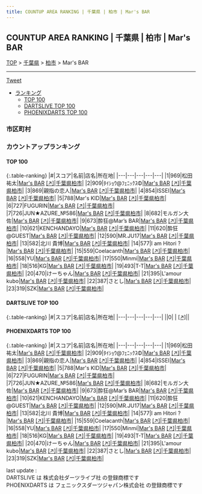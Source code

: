```yaml
---
title: COUNTUP AREA RANKING | 千葉県 | 柏市 | Mar's BAR
---
```

## COUNTUP AREA RANKING | 千葉県 | 柏市 | Mar's BAR

[TOP](/darts/rank/) > [千葉県](/darts/rank/千葉県/) > [柏市](/darts/rank/千葉県/柏市/) > Mar's BAR

___

<a href="https://twitter.com/share?ref_src=twsrc%5Etfw" data-text="COUNTUP AREA RANKING | 千葉県柏市Mar's BAR" class="twitter-share-button" data-hashtags="DARTSLIVE,PHOENIXDARTS,darts,ダーツ" data-show-count="false">Tweet</a>

* [ランキング](#カウントアップランキング)
    * [TOP 100](#top-100)
    * [DARTSLIVE TOP 100](#dartslive-top-100)
    * [PHOENIXDARTS TOP 100](#phoenixdarts-top-100)

### 市区町村

<ul>

</ul>

### カウントアップランキング

#### TOP 100



{:.table-ranking}
|#|スコア|名前|店名|所在地|
|---|---|---|---|---|
|1|969|<span class="rank-name-pd">松田祐太</span>|<a href="/darts/rank/shops/9921.html">Mar's BAR</a> <a href="https://vs.phoenixdarts.com/jp/shop/shopDetailInfo/s_9921?s_seq=9921">[↗]</a>|<a href="/darts/rank/千葉県/柏市">千葉県柏市</a>|
|2|909|<span class="rank-name-pd">ﾀｲｼｮｳ@ﾌｪﾆｯｸｽΦ</span>|<a href="/darts/rank/shops/9921.html">Mar's BAR</a> <a href="https://vs.phoenixdarts.com/jp/shop/shopDetailInfo/s_9921?s_seq=9921">[↗]</a>|<a href="/darts/rank/千葉県/柏市">千葉県柏市</a>|
|3|869|<span class="rank-name-pd">親指の恋人</span>|<a href="/darts/rank/shops/9921.html">Mar's BAR</a> <a href="https://vs.phoenixdarts.com/jp/shop/shopDetailInfo/s_9921?s_seq=9921">[↗]</a>|<a href="/darts/rank/千葉県/柏市">千葉県柏市</a>|
|4|854|<span class="rank-name-pd">ISSEI</span>|<a href="/darts/rank/shops/9921.html">Mar's BAR</a> <a href="https://vs.phoenixdarts.com/jp/shop/shopDetailInfo/s_9921?s_seq=9921">[↗]</a>|<a href="/darts/rank/千葉県/柏市">千葉県柏市</a>|
|5|788|<span class="rank-name-pd">Mar&#x27;s KID</span>|<a href="/darts/rank/shops/9921.html">Mar's BAR</a> <a href="https://vs.phoenixdarts.com/jp/shop/shopDetailInfo/s_9921?s_seq=9921">[↗]</a>|<a href="/darts/rank/千葉県/柏市">千葉県柏市</a>|
|6|727|<span class="rank-name-pd">FUGURIN</span>|<a href="/darts/rank/shops/9921.html">Mar's BAR</a> <a href="https://vs.phoenixdarts.com/jp/shop/shopDetailInfo/s_9921?s_seq=9921">[↗]</a>|<a href="/darts/rank/千葉県/柏市">千葉県柏市</a>|
|7|726|<span class="rank-name-pd">JUN★AZURE_№586</span>|<a href="/darts/rank/shops/9921.html">Mar's BAR</a> <a href="https://vs.phoenixdarts.com/jp/shop/shopDetailInfo/s_9921?s_seq=9921">[↗]</a>|<a href="/darts/rank/千葉県/柏市">千葉県柏市</a>|
|8|682|<span class="rank-name-pd">モルガン大佐</span>|<a href="/darts/rank/shops/9921.html">Mar's BAR</a> <a href="https://vs.phoenixdarts.com/jp/shop/shopDetailInfo/s_9921?s_seq=9921">[↗]</a>|<a href="/darts/rank/千葉県/柏市">千葉県柏市</a>|
|9|673|<span class="rank-name-pd">酔狂@Mar’s BAR</span>|<a href="/darts/rank/shops/9921.html">Mar's BAR</a> <a href="https://vs.phoenixdarts.com/jp/shop/shopDetailInfo/s_9921?s_seq=9921">[↗]</a>|<a href="/darts/rank/千葉県/柏市">千葉県柏市</a>|
|10|621|<span class="rank-name-pd">KENCHANDAYO</span>|<a href="/darts/rank/shops/9921.html">Mar's BAR</a> <a href="https://vs.phoenixdarts.com/jp/shop/shopDetailInfo/s_9921?s_seq=9921">[↗]</a>|<a href="/darts/rank/千葉県/柏市">千葉県柏市</a>|
|11|620|<span class="rank-name-pd">酔狂@GUEST</span>|<a href="/darts/rank/shops/9921.html">Mar's BAR</a> <a href="https://vs.phoenixdarts.com/jp/shop/shopDetailInfo/s_9921?s_seq=9921">[↗]</a>|<a href="/darts/rank/千葉県/柏市">千葉県柏市</a>|
|12|590|<span class="rank-name-pd">MR.JU17</span>|<a href="/darts/rank/shops/9921.html">Mar's BAR</a> <a href="https://vs.phoenixdarts.com/jp/shop/shopDetailInfo/s_9921?s_seq=9921">[↗]</a>|<a href="/darts/rank/千葉県/柏市">千葉県柏市</a>|
|13|582|<span class="rank-name-pd">北川 貴博</span>|<a href="/darts/rank/shops/9921.html">Mar's BAR</a> <a href="https://vs.phoenixdarts.com/jp/shop/shopDetailInfo/s_9921?s_seq=9921">[↗]</a>|<a href="/darts/rank/千葉県/柏市">千葉県柏市</a>|
|14|577|<span class="rank-name-pd">I am Hitori ?</span>|<a href="/darts/rank/shops/9921.html">Mar's BAR</a> <a href="https://vs.phoenixdarts.com/jp/shop/shopDetailInfo/s_9921?s_seq=9921">[↗]</a>|<a href="/darts/rank/千葉県/柏市">千葉県柏市</a>|
|15|559|<span class="rank-name-pd">Coelacanth</span>|<a href="/darts/rank/shops/9921.html">Mar's BAR</a> <a href="https://vs.phoenixdarts.com/jp/shop/shopDetailInfo/s_9921?s_seq=9921">[↗]</a>|<a href="/darts/rank/千葉県/柏市">千葉県柏市</a>|
|16|558|<span class="rank-name-pd">YU</span>|<a href="/darts/rank/shops/9921.html">Mar's BAR</a> <a href="https://vs.phoenixdarts.com/jp/shop/shopDetailInfo/s_9921?s_seq=9921">[↗]</a>|<a href="/darts/rank/千葉県/柏市">千葉県柏市</a>|
|17|550|<span class="rank-name-pd">Minmi</span>|<a href="/darts/rank/shops/9921.html">Mar's BAR</a> <a href="https://vs.phoenixdarts.com/jp/shop/shopDetailInfo/s_9921?s_seq=9921">[↗]</a>|<a href="/darts/rank/千葉県/柏市">千葉県柏市</a>|
|18|516|<span class="rank-name-pd">KG</span>|<a href="/darts/rank/shops/9921.html">Mar's BAR</a> <a href="https://vs.phoenixdarts.com/jp/shop/shopDetailInfo/s_9921?s_seq=9921">[↗]</a>|<a href="/darts/rank/千葉県/柏市">千葉県柏市</a>|
|19|493|<span class="rank-name-pd">T-T</span>|<a href="/darts/rank/shops/9921.html">Mar's BAR</a> <a href="https://vs.phoenixdarts.com/jp/shop/shopDetailInfo/s_9921?s_seq=9921">[↗]</a>|<a href="/darts/rank/千葉県/柏市">千葉県柏市</a>|
|20|470|<span class="rank-name-pd">けーちゃん</span>|<a href="/darts/rank/shops/9921.html">Mar's BAR</a> <a href="https://vs.phoenixdarts.com/jp/shop/shopDetailInfo/s_9921?s_seq=9921">[↗]</a>|<a href="/darts/rank/千葉県/柏市">千葉県柏市</a>|
|21|395|<span class="rank-name-pd">L&#x27;amour kubo</span>|<a href="/darts/rank/shops/9921.html">Mar's BAR</a> <a href="https://vs.phoenixdarts.com/jp/shop/shopDetailInfo/s_9921?s_seq=9921">[↗]</a>|<a href="/darts/rank/千葉県/柏市">千葉県柏市</a>|
|22|387|<span class="rank-name-pd">さとし</span>|<a href="/darts/rank/shops/9921.html">Mar's BAR</a> <a href="https://vs.phoenixdarts.com/jp/shop/shopDetailInfo/s_9921?s_seq=9921">[↗]</a>|<a href="/darts/rank/千葉県/柏市">千葉県柏市</a>|
|23|319|<span class="rank-name-pd">SZK</span>|<a href="/darts/rank/shops/9921.html">Mar's BAR</a> <a href="https://vs.phoenixdarts.com/jp/shop/shopDetailInfo/s_9921?s_seq=9921">[↗]</a>|<a href="/darts/rank/千葉県/柏市">千葉県柏市</a>|


#### DARTSLIVE TOP 100



{:.table-ranking}
|#|スコア|名前|店名|所在地|
|---|---|---|---|---|
||0|<span class="rank-name-dl"> </span>|<a href="/darts/rank/shops/.html"></a> <a href="">[↗]</a>|<a href="/darts/rank//"></a>|


#### PHOENIXDARTS TOP 100



{:.table-ranking}
|#|スコア|名前|店名|所在地|
|---|---|---|---|---|
|1|969|<span class="rank-name-pd">松田祐太</span>|<a href="/darts/rank/shops/9921.html">Mar's BAR</a> <a href="https://vs.phoenixdarts.com/jp/shop/shopDetailInfo/s_9921?s_seq=9921">[↗]</a>|<a href="/darts/rank/千葉県/柏市">千葉県柏市</a>|
|2|909|<span class="rank-name-pd">ﾀｲｼｮｳ@ﾌｪﾆｯｸｽΦ</span>|<a href="/darts/rank/shops/9921.html">Mar's BAR</a> <a href="https://vs.phoenixdarts.com/jp/shop/shopDetailInfo/s_9921?s_seq=9921">[↗]</a>|<a href="/darts/rank/千葉県/柏市">千葉県柏市</a>|
|3|869|<span class="rank-name-pd">親指の恋人</span>|<a href="/darts/rank/shops/9921.html">Mar's BAR</a> <a href="https://vs.phoenixdarts.com/jp/shop/shopDetailInfo/s_9921?s_seq=9921">[↗]</a>|<a href="/darts/rank/千葉県/柏市">千葉県柏市</a>|
|4|854|<span class="rank-name-pd">ISSEI</span>|<a href="/darts/rank/shops/9921.html">Mar's BAR</a> <a href="https://vs.phoenixdarts.com/jp/shop/shopDetailInfo/s_9921?s_seq=9921">[↗]</a>|<a href="/darts/rank/千葉県/柏市">千葉県柏市</a>|
|5|788|<span class="rank-name-pd">Mar&#x27;s KID</span>|<a href="/darts/rank/shops/9921.html">Mar's BAR</a> <a href="https://vs.phoenixdarts.com/jp/shop/shopDetailInfo/s_9921?s_seq=9921">[↗]</a>|<a href="/darts/rank/千葉県/柏市">千葉県柏市</a>|
|6|727|<span class="rank-name-pd">FUGURIN</span>|<a href="/darts/rank/shops/9921.html">Mar's BAR</a> <a href="https://vs.phoenixdarts.com/jp/shop/shopDetailInfo/s_9921?s_seq=9921">[↗]</a>|<a href="/darts/rank/千葉県/柏市">千葉県柏市</a>|
|7|726|<span class="rank-name-pd">JUN★AZURE_№586</span>|<a href="/darts/rank/shops/9921.html">Mar's BAR</a> <a href="https://vs.phoenixdarts.com/jp/shop/shopDetailInfo/s_9921?s_seq=9921">[↗]</a>|<a href="/darts/rank/千葉県/柏市">千葉県柏市</a>|
|8|682|<span class="rank-name-pd">モルガン大佐</span>|<a href="/darts/rank/shops/9921.html">Mar's BAR</a> <a href="https://vs.phoenixdarts.com/jp/shop/shopDetailInfo/s_9921?s_seq=9921">[↗]</a>|<a href="/darts/rank/千葉県/柏市">千葉県柏市</a>|
|9|673|<span class="rank-name-pd">酔狂@Mar’s BAR</span>|<a href="/darts/rank/shops/9921.html">Mar's BAR</a> <a href="https://vs.phoenixdarts.com/jp/shop/shopDetailInfo/s_9921?s_seq=9921">[↗]</a>|<a href="/darts/rank/千葉県/柏市">千葉県柏市</a>|
|10|621|<span class="rank-name-pd">KENCHANDAYO</span>|<a href="/darts/rank/shops/9921.html">Mar's BAR</a> <a href="https://vs.phoenixdarts.com/jp/shop/shopDetailInfo/s_9921?s_seq=9921">[↗]</a>|<a href="/darts/rank/千葉県/柏市">千葉県柏市</a>|
|11|620|<span class="rank-name-pd">酔狂@GUEST</span>|<a href="/darts/rank/shops/9921.html">Mar's BAR</a> <a href="https://vs.phoenixdarts.com/jp/shop/shopDetailInfo/s_9921?s_seq=9921">[↗]</a>|<a href="/darts/rank/千葉県/柏市">千葉県柏市</a>|
|12|590|<span class="rank-name-pd">MR.JU17</span>|<a href="/darts/rank/shops/9921.html">Mar's BAR</a> <a href="https://vs.phoenixdarts.com/jp/shop/shopDetailInfo/s_9921?s_seq=9921">[↗]</a>|<a href="/darts/rank/千葉県/柏市">千葉県柏市</a>|
|13|582|<span class="rank-name-pd">北川 貴博</span>|<a href="/darts/rank/shops/9921.html">Mar's BAR</a> <a href="https://vs.phoenixdarts.com/jp/shop/shopDetailInfo/s_9921?s_seq=9921">[↗]</a>|<a href="/darts/rank/千葉県/柏市">千葉県柏市</a>|
|14|577|<span class="rank-name-pd">I am Hitori ?</span>|<a href="/darts/rank/shops/9921.html">Mar's BAR</a> <a href="https://vs.phoenixdarts.com/jp/shop/shopDetailInfo/s_9921?s_seq=9921">[↗]</a>|<a href="/darts/rank/千葉県/柏市">千葉県柏市</a>|
|15|559|<span class="rank-name-pd">Coelacanth</span>|<a href="/darts/rank/shops/9921.html">Mar's BAR</a> <a href="https://vs.phoenixdarts.com/jp/shop/shopDetailInfo/s_9921?s_seq=9921">[↗]</a>|<a href="/darts/rank/千葉県/柏市">千葉県柏市</a>|
|16|558|<span class="rank-name-pd">YU</span>|<a href="/darts/rank/shops/9921.html">Mar's BAR</a> <a href="https://vs.phoenixdarts.com/jp/shop/shopDetailInfo/s_9921?s_seq=9921">[↗]</a>|<a href="/darts/rank/千葉県/柏市">千葉県柏市</a>|
|17|550|<span class="rank-name-pd">Minmi</span>|<a href="/darts/rank/shops/9921.html">Mar's BAR</a> <a href="https://vs.phoenixdarts.com/jp/shop/shopDetailInfo/s_9921?s_seq=9921">[↗]</a>|<a href="/darts/rank/千葉県/柏市">千葉県柏市</a>|
|18|516|<span class="rank-name-pd">KG</span>|<a href="/darts/rank/shops/9921.html">Mar's BAR</a> <a href="https://vs.phoenixdarts.com/jp/shop/shopDetailInfo/s_9921?s_seq=9921">[↗]</a>|<a href="/darts/rank/千葉県/柏市">千葉県柏市</a>|
|19|493|<span class="rank-name-pd">T-T</span>|<a href="/darts/rank/shops/9921.html">Mar's BAR</a> <a href="https://vs.phoenixdarts.com/jp/shop/shopDetailInfo/s_9921?s_seq=9921">[↗]</a>|<a href="/darts/rank/千葉県/柏市">千葉県柏市</a>|
|20|470|<span class="rank-name-pd">けーちゃん</span>|<a href="/darts/rank/shops/9921.html">Mar's BAR</a> <a href="https://vs.phoenixdarts.com/jp/shop/shopDetailInfo/s_9921?s_seq=9921">[↗]</a>|<a href="/darts/rank/千葉県/柏市">千葉県柏市</a>|
|21|395|<span class="rank-name-pd">L&#x27;amour kubo</span>|<a href="/darts/rank/shops/9921.html">Mar's BAR</a> <a href="https://vs.phoenixdarts.com/jp/shop/shopDetailInfo/s_9921?s_seq=9921">[↗]</a>|<a href="/darts/rank/千葉県/柏市">千葉県柏市</a>|
|22|387|<span class="rank-name-pd">さとし</span>|<a href="/darts/rank/shops/9921.html">Mar's BAR</a> <a href="https://vs.phoenixdarts.com/jp/shop/shopDetailInfo/s_9921?s_seq=9921">[↗]</a>|<a href="/darts/rank/千葉県/柏市">千葉県柏市</a>|
|23|319|<span class="rank-name-pd">SZK</span>|<a href="/darts/rank/shops/9921.html">Mar's BAR</a> <a href="https://vs.phoenixdarts.com/jp/shop/shopDetailInfo/s_9921?s_seq=9921">[↗]</a>|<a href="/darts/rank/千葉県/柏市">千葉県柏市</a>|


<div class="footer border-top border-gray-light mt-5 pt-3 text-right text-gray">
    last update : <span style="font-weight: italic" id="foot_last_modified"></span><br />
    DARTSLIVE は 株式会社ダーツライブ社 の登録商標です<br />
    PHOENIXDARTS は フェニックスダーツジャパン株式会社 の登録商標です<br />
</div>

<script src="https://cdnjs.cloudflare.com/ajax/libs/jquery.tablesorter/2.31.3/js/jquery.tablesorter.min.js" integrity="sha512-qzgd5cYSZcosqpzpn7zF2ZId8f/8CHmFKZ8j7mU4OUXTNRd5g+ZHBPsgKEwoqxCtdQvExE5LprwwPAgoicguNg==" crossorigin="anonymous" referrerpolicy="no-referrer"></script>
<link rel="stylesheet" href="https://cdnjs.cloudflare.com/ajax/libs/jquery.tablesorter/2.31.3/css/theme.default.min.css" integrity="sha512-wghhOJkjQX0Lh3NSWvNKeZ0ZpNn+SPVXX1Qyc9OCaogADktxrBiBdKGDoqVUOyhStvMBmJQ8ZdMHiR3wuEq8+w==" crossorigin="anonymous" referrerpolicy="no-referrer" />
<script>
$(function() {
    $(".table-ranking").tablesorter({sortList:[[0, 0]]});
    $("#foot_last_modified").text(formatDate(new Date(document.lastModified), 'yyyy-MM-dd HH:mm:ss'));
});
</script>

<script async src="https://platform.twitter.com/widgets.js" charset="utf-8"></script>